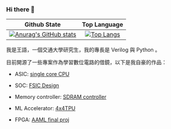 ### Hi there 👋

|Github State|Top Language|
|:-:|:-:|
|[![Anurag's GitHub stats](https://github-readme-stats-eight-beta-67.vercel.app/api?username=kevin861222&show_icons=true&theme=light&card_width=320\&include_all_commits=true\&show=reviews,prs_merged\&rank_icon=github)](https://github.com/anuraghazra/github-readme-stats)|[![Top Langs](https://github-readme-stats-eight-beta-67.vercel.app/api/top-langs/?username=kevin861222&theme=transparent&layout=compact&langs_count=12&card_width=320&hide=jupyter%20notebook)](https://github.com/anuraghazra/github-readme-stats)|


我是王語，一個交通大學研究生，我的專長是 Verilog 與 Python 。

目前開源了一些專案作為學習數位電路的借鏡，以下是我自豪的作品：

* ASIC: 
[single core CPU](https://github.com/kevin861222/NYCU-ICLAB-2024-Spring/tree/main/Mycode/Final_Project)

* SOC:
[FSIC Design](https://github.com/kevin861222/112_SOC_final_project)

* Memory controller:
[SDRAM controller](https://github.com/kevin861222/SOC-Lab-D-SDRAM)

* ML Accelerator:
[4x4TPU](https://github.com/kevin861222/general-purpose-4x4-TPU)

* FPGA: 
[AAML final proj](https://github.com/kevin861222/AAML-final-project)

<!--
**kevin861222/kevin861222** is a ✨ _special_ ✨ repository because its `README.md` (this file) appears on your GitHub profile.


- 🔭 I’m currently working on ...
- 🌱 I’m currently learning 
- 👯 I’m looking to collaborate on ...
- 🤔 I’m looking for help with ...
- 💬 Ask me about ...
- 📫 How to reach me: ...
- 😄 Pronouns: ...
- ⚡ Fun fact: ...
-->
